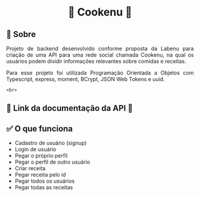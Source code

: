 <!-- TITLE -->
<h1 align="center"> 🍝 Cookenu 🍝</h1>

<!-- SOBRE -->
<h2> 🍣 Sobre</h2>
<p align="justify"> Projeto de backend desenvolvido conforme proposta da Labenu para criação de uma API para uma rede social chamada Cookenu, na qual os usuários podem dividir informações relevantes sobre comidas e receitas.</p> 
<p align="justify">Para esse projeto foi utilizada Programação Orientada a Objetos com Typescript, express, moment, BCrypt, JSON Web Tokens e uuid.</p>

    <br>

<h2> 📜 Link da documentação da API 🔗</h2>


<h2> ✅ O que funciona</h2>

* Cadastro de usuário (signup)
* Login de usuário
* Pegar o próprio perfil
* Pegar o perfil de outro usuário
* Criar receita
* Pegar receita pelo id
* Pegar todos os usuários
* Pegar todas as receitas
